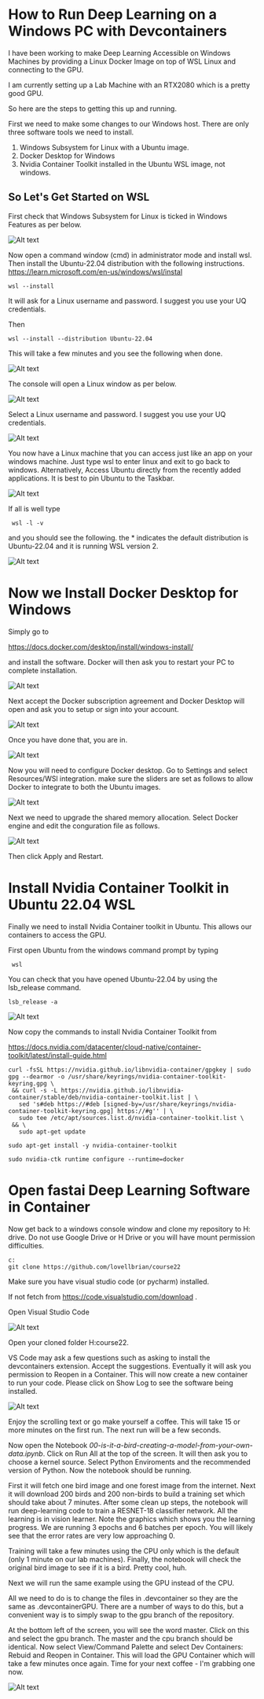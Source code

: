 # How to Run Deep Learning on a Windows PC with Devcontainers

I have been working to make Deep Learning Accessible on Windows Machines by providing a Linux Docker Image on top of WSL Linux and connecting to the GPU.

I am currently setting up a Lab Machine with an RTX2080 which is a pretty good GPU.

So here are the steps to getting this up and running.

First we need to make some changes to our Windows host.  There are only three software tools we need to install.

1. Windows Subsystem for Linux with a Ubuntu image.
2. Docker Desktop for Windows
3. Nvidia Container Toolkit installed in the Ubuntu WSL image, not windows. 

## So Let's Get Started on WSL

First check that Windows Subsystem for Linux is ticked in Windows Features as per below.

![Alt text](image.png)

Now open a command window (cmd) in administrator mode and install wsl.  Then install the Ubuntu-22.04 distribution with the following instructions.
https://learn.microsoft.com/en-us/windows/wsl/instal
 ```console
 wsl --install
 ```
 It will ask for a Linux username and password. I suggest you use your UQ credentials. 

 Then

 ```console
 wsl --install --distribution Ubuntu-22.04
 ```

 This will take a few minutes and you see the following when done.

 ![Alt text](image-1.png)

The console will open a Linux window as per below.

![Alt text](image-2.png)

Select a Linux username and password.  I suggest you use your UQ credentials. 
 
![Alt text](image-3.png)

You now have a Linux machine that you can access just like an app on your windows machine.  Just type wsl to enter linux and exit to go back to windows. Alternatively, Access Ubuntu directly from the recently added applications. It is best to pin Ubuntu to the Taskbar. 

![Alt text](image-4.png)

If all is well type 
```console
 wsl -l -v
 ```

 and you should see the following.  the * indicates the default distribution is Ubuntu-22.04 and it is running WSL version 2.

![Alt text](image-9.png)

# Now we Install Docker Desktop for Windows

Simply go to

https://docs.docker.com/desktop/install/windows-install/

and install the software. Docker will then ask you to restart your PC to complete installation. 

![Alt text](image-5.png)

Next accept the Docker subscription agreement and Docker Desktop will open and ask you to setup or sign into your account.

![Alt text](image-6.png)

Once you have done that, you are in.

![Alt text](image-8.png)

Now you will need to configure Docker desktop. Go to Settings and select Resources/WSl integration. make sure the sliders are set as follows to allow Docker to integrate to both the Ubuntu images. 

![Alt text](image-10.png)

Next we need to upgrade the shared memory allocation. Select Docker engine and edit the conguration file as follows.

![Alt text](image-11.png)

Then click Apply and Restart.


# Install Nvidia Container Toolkit in Ubuntu 22.04 WSL

Finally we need to install Nvidia Container toolkit in Ubuntu.  This allows our containers to access the GPU. 

First open Ubuntu from the windows command prompt by typing

```console
 wsl
 ```

 You can check that you have opened Ubuntu-22.04 by using the lsb_release command.

 ```console
 lsb_release -a
 ```

 ![Alt text](image-12.png)

 Now copy the commands to install Nvidia Container Toolkit from 

 https://docs.nvidia.com/datacenter/cloud-native/container-toolkit/latest/install-guide.html


 
 ```console
 curl -fsSL https://nvidia.github.io/libnvidia-container/gpgkey | sudo gpg --dearmor -o /usr/share/keyrings/nvidia-container-toolkit-keyring.gpg \
  && curl -s -L https://nvidia.github.io/libnvidia-container/stable/deb/nvidia-container-toolkit.list | \
    sed 's#deb https://#deb [signed-by=/usr/share/keyrings/nvidia-container-toolkit-keyring.gpg] https://#g'' | \
    sudo tee /etc/apt/sources.list.d/nvidia-container-toolkit.list \
  && \
    sudo apt-get update
 
 ```
 ```console
 sudo apt-get install -y nvidia-container-toolkit
 ```
 ```console
 sudo nvidia-ctk runtime configure --runtime=docker
 ```

 # Open fastai Deep Learning Software in Container

 Now get back to a windows console window and clone my repository to H: drive.  Do not use Google Drive or H Drive or you will have mount permission difficulties. 

 ```console
 c:
 git clone https://github.com/lovellbrian/course22
 ```
 Make sure you have visual studio code (or pycharm) installed. 

 If not fetch from https://code.visualstudio.com/download .

 Open Visual Studio Code 

 ![Alt text](image-13.png)

Open your cloned folder H:course22.

VS Code may ask a few questions such as asking to install the devcontainers extension. Accept the suggestions. Eventually it will ask you permission to Reopen in a Container.  This will now create a new container to run your code.  Please click on Show Log to see the software being installed. 

![Alt text](image-16.png)

Enjoy the scrolling text or go make yourself a coffee.  This will take 15 or more minutes on the first run.  The next run will be a few seconds. 

Now open the Notebook *00-is-it-a-bird-creating-a-model-from-your-own-data.ipynb*.
Click on Run All at the top of the screen.  It will then ask you to choose a kernel source.  Select Python Enviroments and the recommended version of Python.  Now the notebook should be running. 

First it will fetch one bird image and one forest image from the internet.  Next it will download 200 birds and 200 non-birds to build a training set which should take about 7 minutes. After some clean up steps, the notebook will run deep-learning code to train a RESNET-18 classifier network.  All the learning is in vision learner. Note the graphics which shows you the learning progress. We are running 3 epochs and 6 batches per epoch. You will likely see that the error rates are very low approaching 0.  

Training will take a few minutes using the CPU only which is the default (only 1 minute on our lab machines).  Finally, the notebook will check the original bird image to see if it is a bird.  Pretty cool, huh.


Next we will run the same example using the GPU instead of the CPU. 

All we need to do is to change the files in .devcontainer so they are the same as .devcontainerGPU.   There are a number of ways to do this, but a convenient way is to simply swap to the gpu branch of the repository. 

At the bottom left of the screen, you will see the word master.  Click on this and select the gpu branch.  The master and the cpu branch should be identical. Now select View/Command Palette and select Dev Containers: Rebuid and Reopen in Container.  This will load the GPU Container which will take a few minutes once again.  Time for your next coffee -  I'm grabbing one now. 

![Alt text](image-17.png)